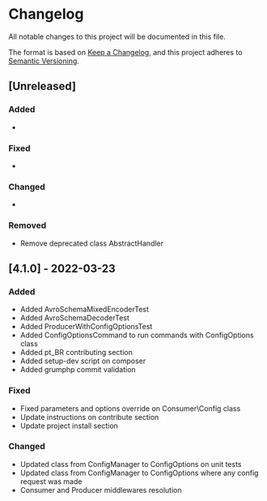 # Changelog

All notable changes to this project will be documented in this file.

The format is based on [Keep a Changelog](https://keepachangelog.com/en/1.0.0/),
and this project adheres to [Semantic Versioning](https://semver.org/spec/v2.0.0.html).

## [Unreleased]

### Added

- 

### Fixed

-

### Changed

-

### Removed
- Remove deprecated class AbstractHandler

## [4.1.0] - 2022-03-23

### Added
- Added AvroSchemaMixedEncoderTest
- Added AvroSchemaDecoderTest
- Added ProducerWithConfigOptionsTest
- Added ConfigOptionsCommand to run commands with ConfigOptions class
- Added pt_BR contributing section
- Added setup-dev script on composer
- Added grumphp commit validation

### Fixed 
- Fixed parameters and options override on Consumer\Config class
- Update instructions on contribute section
- Update project install section

### Changed
- Updated class from ConfigManager to ConfigOptions on unit tests
- Updated class from ConfigManager to ConfigOptions where any config request was made
- Consumer and Producer middlewares resolution
